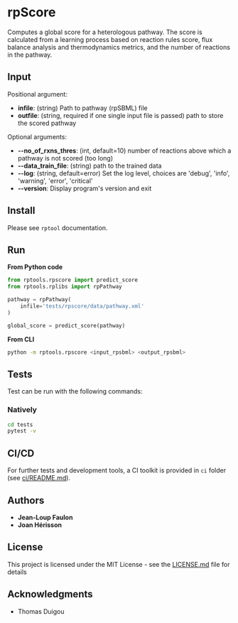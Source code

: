 # rpScore

Computes a global score for a heterologous pathway. The score is calculated from a learning process based on reaction rules score, flux balance analysis and thermodynamics metrics, and the number of reactions in the pathway.


## Input

Positional argument:
* **infile**: (string) Path to pathway (rpSBML) file
* **outfile**: (string, required if one single input file is passed) path to store the scored pathway

Optional arguments:
* **--no_of_rxns_thres**: (int, default=10) number of reactions above which a pathway is not scored (too long)
* **--data_train_file**: (string) path to the trained data
* **--log**: (string, default=error) Set the log level, choices are 'debug', 'info', 'warning', 'error', 'critical'
* **--version**: Display program's version and exit


## Install
Please see `rptool` documentation.

## Run

<!-- ### rpScore process -->
**From Python code**
```python
from rptools.rpscore import predict_score
from rptools.rplibs import rpPathway

pathway = rpPathway(
    infile='tests/rpscore/data/pathway.xml'
)

global_score = predict_score(pathway)
```
**From CLI**
```sh
python -m rptools.rpscore <input_rpsbml> <output_rpsbml>
```

## Tests
Test can be run with the following commands:

### Natively
```bash
cd tests
pytest -v
```

## CI/CD
For further tests and development tools, a CI toolkit is provided in `ci` folder (see [ci/README.md](ci/README.md)).

## Authors

* **Jean-Loup Faulon**
* **Joan Hérisson**

## License

This project is licensed under the MIT License - see the [LICENSE.md](LICENSE.md) file for details

## Acknowledgments

* Thomas Duigou

<!-- ### How to cite rpScore? -->